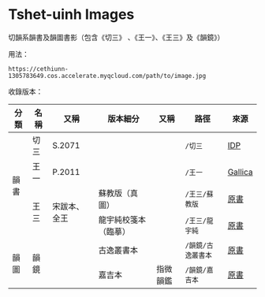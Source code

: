 # Tshet-uinh Images

切韻系韻書及韻圖書影（包含《切三》 、《王一》、《王三》及《韻鏡》）

用法：

```
https://cethiunn-1305783649.cos.accelerate.myqcloud.com/path/to/image.jpg
```

收錄版本：

<table>
  <thead>
    <tr>
      <th>分類</th>
      <th>名稱</th>
      <th>又稱</th>
      <th>版本細分</th>
      <th>又稱</th>
      <th>路徑</th>
      <th>來源</th>
    </tr>
  </thead>
  <tbody>
    <tr>
      <td rowspan="4">韻書</td>
      <td>切三</td>
      <td>S.2071</td>
      <td></td>
      <td></td>
      <td><code>/切三</code></td>
      <td><a href="http://idp.bl.uk/database/oo_scroll_h.a4d?uid=8387404017;recnum=2070;index=1">IDP</a></td>
    </tr>
    <tr>
      <td>王一</td>
      <td>P.2011</td>
      <td></td>
      <td></td>
      <td><code>/王一</code></td>
      <td><a href="https://gallica.bnf.fr/ark:/12148/btv1b52503710f">Gallica</a></td>
    </tr>
    <tr>
      <td rowspan="2">王三</td>
      <td rowspan="2">宋跋本、全王</td>
      <td>蘇教版（真圖）</td>
      <td></td>
      <td><code>/王三/蘇教版</code></td>
      <td><a href="https://book.douban.com/subject/27591818/">原書</a></td>
    </tr>
    <tr>
      <td>龍宇純校箋本（臨摹）</td>
      <td></td>
      <td><code>/王三/龍宇純</code></td>
      <td><a href="https://books.google.com.hk/books?id=mIrpygAACAAJ">原書</a></td>
    </tr>
    <tr>
      <td rowspan="2">韻圖</td>
      <td rowspan="2">韻鏡</td>
      <td rowspan="2"></td>
      <td>古逸叢書本</td>
      <td></td>
      <td><code>/韻鏡/古逸叢書本</code></td>
      <td><a href="https://book.douban.com/subject/1289012/">原書</a></td>
    </tr>
    <tr>
      <td>嘉吉本</td>
      <td>指微韻鑑</td>
      <td><code>/韻鏡/嘉吉本</code></td>
      <td><a href="https://book.douban.com/subject/27591818/">原書</a></td>
    </tr>
  </tbody>
</table>
